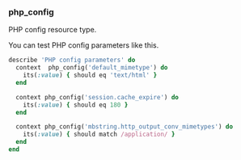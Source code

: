 ### <a name="php_config">php_config</a>

PHP config resource type.

You can test PHP config parameters like this.

```ruby
describe 'PHP config parameters' do
  context  php_config('default_mimetype') do
    its(:value) { should eq 'text/html' }
  end

  context php_config('session.cache_expire') do
    its(:value) { should eq 180 }
  end

  context php_config('mbstring.http_output_conv_mimetypes') do
    its(:value) { should match /application/ }
  end
end
```
